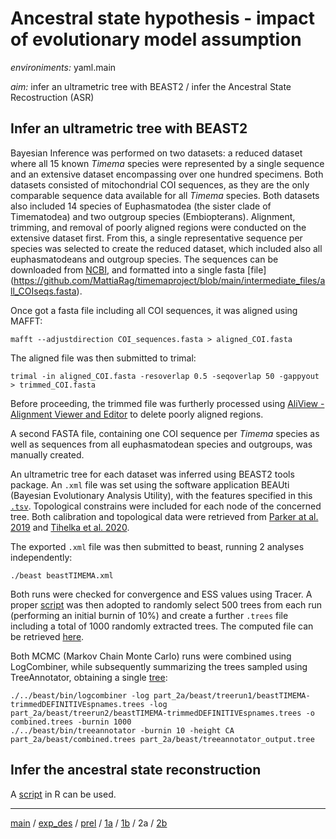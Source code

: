 # Ancestral state hypothesis - impact of evolutionary model assumption


*environiments:* yaml.main 


*aim:* infer an ultrametric tree with BEAST2 / infer the Ancestral State Recostruction (ASR) 


## Infer an ultrametric tree with BEAST2

Bayesian Inference was performed on two datasets: a reduced dataset where all 15 known *Timema* species were represented by a single sequence and an extensive dataset encompassing over one hundred specimens. Both datasets consisted of mitochondrial COI sequences, as they are the only comparable sequence data available for all *Timema* species. Both datasets also included 14 species of Euphasmatodea (the sister clade of Timematodea) and two outgroup species (Embiopterans).
Alignment, trimming, and removal of poorly aligned regions were conducted on the extensive dataset first. From this, a single representative sequence per species was selected to create the reduced dataset, which included also all euphasmatodeans and outgroup species. The sequences can be downloaded from [NCBI](https://www.ncbi.nlm.nih.gov/), and formatted into a single fasta [file] (https://github.com/MattiaRag/timemaproject/blob/main/intermediate_files/all_COIseqs.fasta).

Once got a fasta file including all COI sequences, it was aligned using MAFFT:

```
mafft --adjustdirection COI_sequences.fasta > aligned_COI.fasta
```

The aligned file was then submitted to trimal:

```
trimal -in aligned_COI.fasta -resoverlap 0.5 -seqoverlap 50 -gappyout > trimmed_COI.fasta
```

Before proceeding, the trimmed file was furtherly processed using [AliView - Alignment Viewer and Editor](https://ormbunkar.se/aliview/) to delete poorly aligned regions.

A second FASTA file, containing one COI sequence per *Timema* species as well as sequences from all euphasmatodean species and outgroups, was manually created.

An ultrametric tree for each dataset was inferred using BEAST2 tools package.
An `.xml` file was set using the software application BEAUti (Bayesian Evolutionary Analysis Utility), with the features specified in this [`.tsv`](https://github.com/MattiaRag/timemaproject/blob/main/scripts/BEAUTI_feat.tsv). Topological constrains were included for each node of the concerned tree. Both calibration and topological data were retrieved from [Parker at al. 2019](https://www.researchgate.net/publication/336424541_Sex-biased_gene_expression_is_repeatedly_masculinized_in_asexual_females) and [Tihelka et al. 2020](https://royalsocietypublishing.org/doi/10.1098/rsos.201689).

The exported `.xml` file was then submitted to beast, running 2 analyses independently:

```
./beast beastTIMEMA.xml
```

Both runs were checked for convergence and ESS values using Tracer. A proper [script](https://github.com/MattiaRag/timemaproject/blob/main/scripts/extract_1000trees.py) was then adopted to randomly select 500 trees from each run (performing an initial burnin of 10%) and create a further `.trees` file including a total of 1000 randomly extracted trees. The computed file can be retrieved [here](https://github.com/MattiaRag/timemaproject/blob/main/intermediate_files/extracted_1000.trees).

Both MCMC (Markov Chain Monte Carlo) runs were combined using LogCombiner, while subsequently summarizing the trees sampled using TreeAnnotator, obtaining a single [tree](https://github.com/MattiaRag/timemaproject/blob/main/intermediate_files/treeannotator_output.tree):

```
./../beast/bin/logcombiner -log part_2a/beast/treerun1/beastTIMEMA-trimmedDEFINITIVEspnames.trees -log part_2a/beast/treerun2/beastTIMEMA-trimmedDEFINITIVEspnames.trees -o combined.trees -burnin 1000
./../beast/bin/treeannotator -burnin 10 -height CA part_2a/beast/combined.trees part_2a/beast/treeannotator_output.tree
```

## Infer the ancestral state reconstruction

A [script](https://github.com/MattiaRag/timemaproject/blob/main/scripts/ASR.R) in R can be used.

---


[main](https://github.com/MattiaRag/timemaproject/tree/main) /
[exp_des](https://github.com/MattiaRag/timemaproject/blob/main/markdowns/exp_design.md) /
[prel](https://github.com/MattiaRag/timemaproject/blob/main/markdowns/preliminary.md) /
[1a](https://github.com/MattiaRag/timemaproject/blob/main/markdowns/part_1a.md) /
[1b](https://github.com/MattiaRag/timemaproject/blob/main/markdowns/part_1b.md) /
2a /
[2b](https://github.com/MattiaRag/timemaproject/blob/main/markdowns/part_2b.md)  

